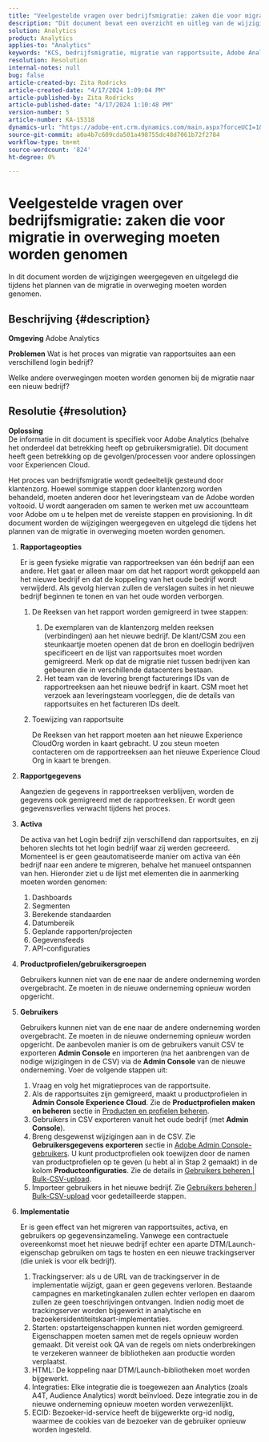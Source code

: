```yaml
---
title: "Veelgestelde vragen over bedrijfsmigratie: zaken die voor migratie in overweging moeten worden genomen"
description: "Dit document bevat een overzicht en uitleg van de wijzigingen die tijdens het plannen van de migratie in overweging moeten worden genomen."
solution: Analytics
product: Analytics
applies-to: "Analytics"
keywords: "KCS, bedrijfsmigratie, migratie van rapportsuite, Adobe Analytics, Admin Console, veelgestelde vragen, nieuw bedrijf, provisioning, CSM, accountteam voor Adobe, Veelgestelde vragen"
resolution: Resolution
internal-notes: null
bug: false
article-created-by: Zita Rodricks
article-created-date: "4/17/2024 1:09:04 PM"
article-published-by: Zita Rodricks
article-published-date: "4/17/2024 1:10:48 PM"
version-number: 5
article-number: KA-15318
dynamics-url: "https://adobe-ent.crm.dynamics.com/main.aspx?forceUCI=1&pagetype=entityrecord&etn=knowledgearticle&id=22a7afa9-bbfc-ee11-a1ff-6045bd0065b6"
source-git-commit: a0a4b7c609cda501a498755dc48d7061b72f2784
workflow-type: tm+mt
source-wordcount: '824'
ht-degree: 0%

---
```


# Veelgestelde vragen over bedrijfsmigratie: zaken die voor migratie in overweging moeten worden genomen


In dit document worden de wijzigingen weergegeven en uitgelegd die tijdens het plannen van de migratie in overweging moeten worden genomen.



## Beschrijving {#description}


<b>Omgeving</b>
Adobe Analytics

<b>Problemen</b>
Wat is het proces van migratie van rapportsuites aan een verschillend login bedrijf?

Welke andere overwegingen moeten worden genomen bij de migratie naar een nieuw bedrijf?


## Resolutie {#resolution}


<b>Oplossing</b>
<br>De informatie in dit document is specifiek voor Adobe Analytics (behalve het onderdeel dat betrekking heeft op gebruikersmigratie). Dit document heeft geen betrekking op de gevolgen/processen voor andere oplossingen voor Experiencen Cloud.<br>




Het proces van bedrijfsmigratie wordt gedeeltelijk gesteund door klantenzorg. Hoewel sommige stappen door klantenzorg worden behandeld, moeten anderen door het leveringsteam van de Adobe worden voltooid. U wordt aangeraden om samen te werken met uw accountteam voor Adobe om u te helpen met de vereiste stappen en provisioning. In dit document worden de wijzigingen weergegeven en uitgelegd die tijdens het plannen van de migratie in overweging moeten worden genomen.

1. <b>Rapportageopties</b>

   Er is geen fysieke migratie van rapportreeksen van één bedrijf aan een andere. Het gaat er alleen maar om dat het rapport wordt gekoppeld aan het nieuwe bedrijf en dat de koppeling van het oude bedrijf wordt verwijderd. Als gevolg hiervan zullen de verslagen suites in het nieuwe bedrijf beginnen te tonen en van het oude worden verborgen.

   1. De Reeksen van het rapport worden gemigreerd in twee stappen:
      1. De exemplaren van de klantenzorg melden reeksen (verbindingen) aan het nieuwe bedrijf. De klant/CSM zou een steunkaartje moeten openen dat de bron en doellogin bedrijven specificeert en de lijst van rapportsuites moet worden gemigreerd. Merk op dat de migratie niet tussen bedrijven kan gebeuren die in verschillende datacenters bestaan.
      2. Het team van de levering brengt facturerings IDs van de rapportreeksen aan het nieuwe bedrijf in kaart. CSM moet het verzoek aan leveringsteam voorleggen, die de details van rapportsuites en het factureren IDs deelt.
   2. Toewijzing van rapportsuite

      De Reeksen van het rapport moeten aan het nieuwe Experience CloudOrg worden in kaart gebracht. U zou steun moeten contacteren om de rapportreeksen aan het nieuwe Experience Cloud Org in kaart te brengen.
2. <b>Rapportgegevens</b>

   Aangezien de gegevens in rapportreeksen verblijven, worden de gegevens ook gemigreerd met de rapportreeksen. Er wordt geen gegevensverlies verwacht tijdens het proces.
3. <b>Activa</b>

   De activa van het Login bedrijf zijn verschillend dan rapportsuites, en zij behoren slechts tot het login bedrijf waar zij werden gecreeerd. Momenteel is er geen geautomatiseerde manier om activa van één bedrijf naar een andere te migreren, behalve het manueel ontspannen van hen. Hieronder ziet u de lijst met elementen die in aanmerking moeten worden genomen:

   1. Dashboards
   2. Segmenten
   3. Berekende standaarden
   4. Datumbereik
   5. Geplande rapporten/projecten
   6. Gegevensfeeds
   7. API-configuraties
4. <b>Productprofielen/gebruikersgroepen</b>

   Gebruikers kunnen niet van de ene naar de andere onderneming worden overgebracht. Ze moeten in de nieuwe onderneming opnieuw worden opgericht.
5. <b>Gebruikers</b>

   Gebruikers kunnen niet van de ene naar de andere onderneming worden overgebracht. Ze moeten in de nieuwe onderneming opnieuw worden opgericht. De aanbevolen manier is om de gebruikers vanuit CSV te exporteren <b>Admin Console</b> en importeren (na het aanbrengen van de nodige wijzigingen in de CSV) via de <b>Admin Console</b> van de nieuwe onderneming. Voer de volgende stappen uit:

   1. Vraag en volg het migratieproces van de rapportsuite.
   2. Als de rapportsuites zijn gemigreerd, maakt u productprofielen in <b>Admin Console Experience Cloud</b>. Zie de <b>Productprofielen maken en beheren</b> sectie in [Producten en profielen beheren](https://helpx.adobe.com/in/enterprise/using/manage-products-and-profiles.html).
   3. Gebruikers in CSV exporteren vanuit het oude bedrijf (met <b>Admin Console</b>).
   4. Breng desgewenst wijzigingen aan in de CSV. Zie <b>Gebruikersgegevens exporteren</b> sectie in [Adobe Admin Console-gebruikers](https://helpx.adobe.com/in/enterprise/using/users.html). U kunt productprofielen ook toewijzen door de namen van productprofielen op te geven (u hebt al in Stap 2 gemaakt) in de kolom <b>Productconfiguraties</b>. Zie de details in [Gebruikers beheren | Bulk-CSV-upload](https://helpx.adobe.com/in/enterprise/using/bulk-upload-users.html).
   5. Importeer gebruikers in het nieuwe bedrijf. Zie [Gebruikers beheren | Bulk-CSV-upload](https://helpx.adobe.com/in/enterprise/using/bulk-upload-users.html) voor gedetailleerde stappen.
6. <b>Implementatie</b>

   Er is geen effect van het migreren van rapportsuites, activa, en gebruikers op gegevensinzameling. Vanwege een contractuele overeenkomst moet het nieuwe bedrijf echter een aparte DTM/Launch-eigenschap gebruiken om tags te hosten en een nieuwe trackingserver (die uniek is voor elk bedrijf).

   1. Trackingserver: als u de URL van de trackingserver in de implementatie wijzigt, gaan er geen gegevens verloren. Bestaande campagnes en marketingkanalen zullen echter verlopen en daarom zullen ze geen toeschrijvingen ontvangen. Indien nodig moet de trackingserver worden bijgewerkt in analytische en bezoekersidentiteitskaart-implementaties.
   2. Starten: opstarteigenschappen kunnen niet worden gemigreerd. Eigenschappen moeten samen met de regels opnieuw worden gemaakt. Dit vereist ook QA van de regels om niets onderbrekingen te verzekeren wanneer de bibliotheken aan productie worden verplaatst.
   3. HTML: De koppeling naar DTM/Launch-bibliotheken moet worden bijgewerkt.
   4. Integraties: Elke integratie die is toegewezen aan Analytics (zoals A4T, Audience Analytics) wordt beïnvloed. Deze integratie zou in de nieuwe onderneming opnieuw moeten worden verwezenlijkt.
   5. ECID: Bezoeker-id-service heeft de bijgewerkte org-id nodig, waarmee de cookies van de bezoeker van de gebruiker opnieuw worden ingesteld.

